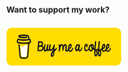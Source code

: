 ## Want to support my work?
<br>
<a href="https://www.buymeacoffee.com/edivaldodomingos">
<img src="assets/imgs/bmc-button.png" alt="Girl in a jacket" width="300" height="100">
</a>
